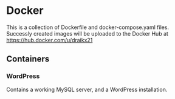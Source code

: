 # Docker

This is a collection of Dockerfile and docker-compose.yaml files.  
Successly created images will be uploaded to the Docker Hub at  
https://hub.docker.com/u/draikx21

## Containers

### WordPress

Contains a working MySQL server, and a WordPress installation.  
